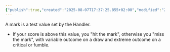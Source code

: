 ```yaml
---
{"publish":true,"created":"2025-08-07T17:37:25.855+02:00","modified":"2025-08-07T18:41:46.738+02:00","cssclasses":""}
---
```


A mark is a test value set by the Handler.
- If your score is above this value, you "hit the mark", otherwise you "miss the mark", with variable outcome on a draw and extreme outcome on a critical or fumble.